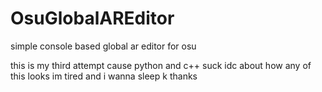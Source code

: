 # OsuGlobalAREditor
simple console based global ar editor for osu

this is my third attempt cause python and c++ suck idc about how any of this looks im tired and i wanna sleep k thanks
